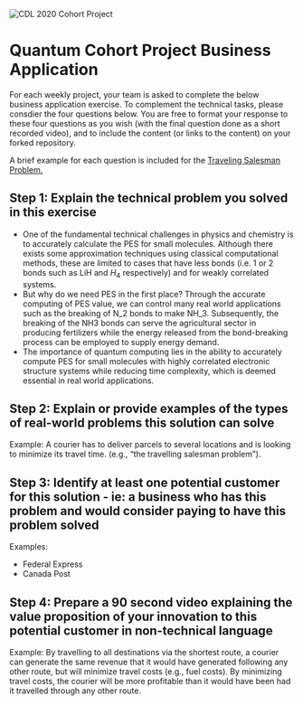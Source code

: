 ![CDL 2020 Cohort Project](../figures/CDL_logo.jpg)
# Quantum Cohort Project Business Application

For each weekly project, your team is asked to complete the below business application exercise.
To complement the technical tasks, please consdier the four questions below.
You are free to format your response to these four questions as you wish (with the final question done as a short recorded video), and to include
the content (or links to the content) on your forked repository.

A brief example for each question is included for the 
[Traveling Salesman Problem.](https://en.wikipedia.org/wiki/Travelling_salesman_problem)

## Step 1: Explain the technical problem you solved in this exercise

-	One of the fundamental technical challenges in physics and chemistry is to accurately calculate the PES for small molecules. Although there exists some approximation techniques using classical computational methods, these are limited to cases that have less bonds (i.e. 1 or 2 bonds such as LiH and $H_4$ respectively) and for weakly correlated systems. 
-	But why do we need PES in the first place? Through the accurate computing of PES value, we can control many real world applications such as the breaking of N_2 bonds to make NH_3. Subsequently, the breaking of the NH3 bonds can serve the agricultural sector in producing fertilizers while the energy released from the bond-breaking process can be employed to supply energy demand. 
-	The importance of quantum computing lies in the ability to accurately compute PES for small molecules with highly correlated electronic structure systems while reducing time complexity, which is deemed essential in real world applications. 


## Step 2: Explain or provide examples of the types of real-world problems this solution can solve

Example: A courier has to deliver parcels to several locations and is looking to minimize its travel time. (e.g., “the travelling salesman problem”).

## Step 3: Identify at least one potential customer for this solution - ie: a business who has this problem and would consider paying to have this problem solved

Examples: 
- Federal Express
- Canada Post

## Step 4: Prepare a 90 second video explaining the value proposition of your innovation to this potential customer in non-technical language

Example: By travelling to all destinations via the shortest route, a courier can generate the same revenue that it would have generated following any other route, but will minimize travel costs (e.g., fuel costs). By minimizing travel costs, the courier will be more profitable than it would have been had it travelled through any other route.
